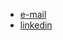 <!DOCTYPE HTML PUBLIC "-//W3C//DTD HTML 4.01 Transitional//EN" "http://www.w3.org/TR/html4/loose.dtd">
<html>
<head><title>M.A. Leijder Havenstroom</title>
<link rel="STYLESHEET" href="include/style.css">
<link rel="shortcut icon" href="http://leijderhavenstroom.com/favicon.ico">
</head>
<body>

<div id="header">
</div>

<div id="contact" class="contact">
  <ul id="menulist">
    <li class="left"><a href="mailto:marieke@leijderhavenstroom.com">e-mail</a></li>
    <li class="right"><a href="http://www.linkedin.com/pub/marieke-leijder-havenstroom/48/80a/a53">linkedin</a></li>
  </ul>
</div>

</body>
</html>
